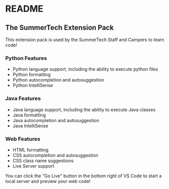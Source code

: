 # README

## The SummerTech Extension Pack

This extension pack is used by the SummerTech Staff and Campers to learn code!

### Python Features

- Python language support, including the ability to execute python files
- Python formatting
- Python autocompletion and autosuggestion
- Python IntelliSense

### Java Features

- Java language support, including the ability to execute Java classes
- Java formatting
- Java autocompletion and autosuggestion
- Java IntelliSense

### Web Features

- HTML formatting
- CSS autocompletion and autosuggestion
- CSS class name suggestions
- Live Server support

You can click the "Go Live" button in the bottom right of VS Code to start a local server and preview your web code!
